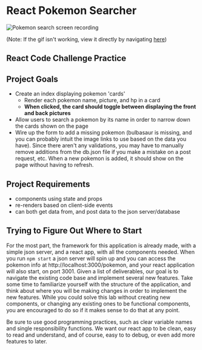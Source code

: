 # React Pokemon Searcher

![Pokemon search screen recording](https://curriculum-content.s3.amazonaws.com/react/pokemon.gif)

(Note: If the gif isn't working, view it directly by navigating [here](https://curriculum-content.s3.amazonaws.com/react/pokemon.gif))

## React Code Challenge Practice

## Project Goals

- Create an index displaying pokemon 'cards'
  - Render each pokemon name, picture, and hp in a card
  - **When clicked, the card should toggle between displaying the front and back pictures**
- Allow users to search a pokemon by its name in order to narrow down the cards shown on the page
- Wire up the form to add a missing pokemon (bulbasaur is missing, and you can probably intuit the image links to use based on the data you have). Since there aren't any validations, you may have to manually remove additions from the db.json file if you make a mistake on a post request, etc. When a new pokemon is added, it should show on the page without having to refresh.

## Project Requirements

- components using state and props
- re-renders based on client-side events
- can both get data from, and post data to the json server/database

## Trying to Figure Out Where to Start

For the most part, the framework for this application is already made, with a
simple json server, and a react app, with all the components needed. When you
run `npm start` a json server will spin up and you can access the pokemon info
at http://localhost:3000/pokemon, and your react application will also start,
on port 3001. Given a list of deliverables, our goal is to navigate the
existing code base and implement several new features. Take some time to
familiarize yourself with the structure of the application, and think about
where you will be making changes in order to implement the new features. While
you could solve this lab without creating new components, or changing any
existing ones to be functional components, you are encouraged to do so if it
makes sense to do that at any point.

Be sure to use good programming practices, such as clear variable names and
single responsibility functions. We want our react app to be clean, easy to
read and understand, and of course, easy to to debug, or even add more
features to later.

